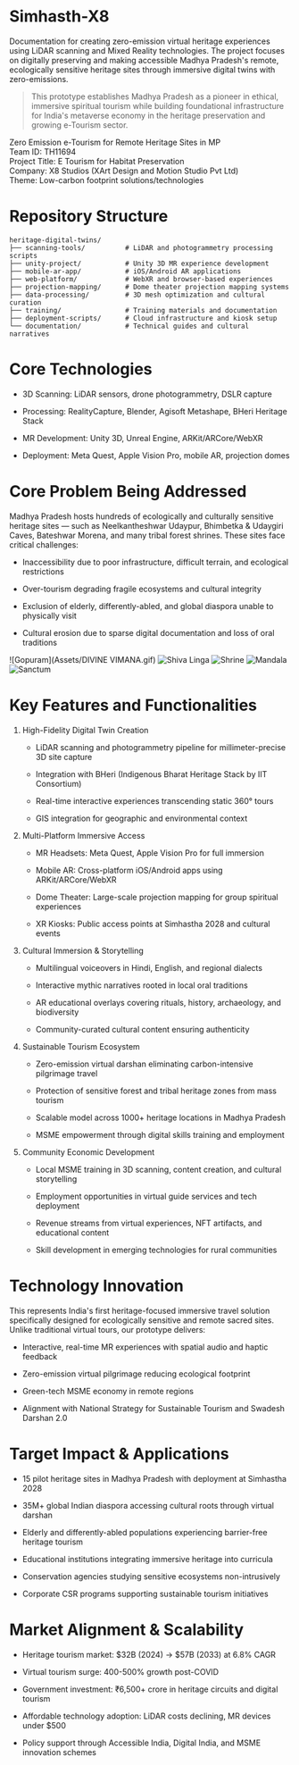 # Simhasth-X8
Documentation for creating zero-emission virtual heritage experiences using LiDAR scanning and Mixed Reality technologies. The project focuses on digitally preserving and making accessible Madhya Pradesh's remote, ecologically sensitive heritage sites through immersive digital twins with zero-emissions.

> This prototype establishes Madhya Pradesh as a pioneer in ethical, immersive spiritual tourism while building foundational infrastructure for India's metaverse economy in the heritage preservation and growing e-Tourism sector.

Zero Emission e-Tourism for Remote Heritage Sites in MP  
Team ID: TH11694  
Project Title: E Tourism for Habitat Preservation  
Company: X8 Studios (XArt Design and Motion Studio Pvt Ltd)  
Theme: Low-carbon footprint solutions/technologies  

# Repository Structure
```
heritage-digital-twins/  
├── scanning-tools/          # LiDAR and photogrammetry processing scripts  
├── unity-project/           # Unity 3D MR experience development  
├── mobile-ar-app/           # iOS/Android AR applications  
├── web-platform/            # WebXR and browser-based experiences  
├── projection-mapping/      # Dome theater projection mapping systems  
├── data-processing/         # 3D mesh optimization and cultural curation  
├── training/                # Training materials and documentation  
├── deployment-scripts/      # Cloud infrastructure and kiosk setup  
└── documentation/           # Technical guides and cultural narratives
```

# Core Technologies
- 3D Scanning: LiDAR sensors, drone photogrammetry, DSLR capture

- Processing: RealityCapture, Blender, Agisoft Metashape, BHeri Heritage Stack

- MR Development: Unity 3D, Unreal Engine, ARKit/ARCore/WebXR

- Deployment: Meta Quest, Apple Vision Pro, mobile AR, projection domes

# Core Problem Being Addressed
Madhya Pradesh hosts hundreds of ecologically and culturally sensitive heritage sites — such as Neelkantheshwar Udaypur, Bhimbetka & Udaygiri Caves, Bateshwar Morena, and many tribal forest shrines. These sites face critical challenges:

- Inaccessibility due to poor infrastructure, difficult terrain, and ecological restrictions

- Over-tourism degrading fragile ecosystems and cultural integrity

- Exclusion of elderly, differently-abled, and global diaspora unable to physically visit

- Cultural erosion due to sparse digital documentation and loss of oral traditions

![Gopuram](Assets/DIVINE VIMANA.gif)
![Shiva Linga](./Assets/SHIVA_LINGA.gif)
![Shrine](./Assets/SHRINE_OF_ETERNAL_FAITH.gif)
![Mandala](./Assets/THE_MANDALA_SANCTUARY.gif)
![Sanctum](./Assets/SANCTUM_OF_GREAT_LORD.gif)


# Key Features and Functionalities
1. High-Fidelity Digital Twin Creation
    - LiDAR scanning and photogrammetry pipeline for millimeter-precise 3D site capture

    - Integration with BHeri (Indigenous Bharat Heritage Stack by IIT Consortium)

    - Real-time interactive experiences transcending static 360° tours

    - GIS integration for geographic and environmental context

2. Multi-Platform Immersive Access
    - MR Headsets: Meta Quest, Apple Vision Pro for full immersion

    - Mobile AR: Cross-platform iOS/Android apps using ARKit/ARCore/WebXR

    - Dome Theater: Large-scale projection mapping for group spiritual experiences

    - XR Kiosks: Public access points at Simhastha 2028 and cultural events

3. Cultural Immersion & Storytelling
    - Multilingual voiceovers in Hindi, English, and regional dialects

    - Interactive mythic narratives rooted in local oral traditions

    - AR educational overlays covering rituals, history, archaeology, and biodiversity

    - Community-curated cultural content ensuring authenticity

4. Sustainable Tourism Ecosystem
    - Zero-emission virtual darshan eliminating carbon-intensive pilgrimage travel

    - Protection of sensitive forest and tribal heritage zones from mass tourism

    - Scalable model across 1000+ heritage locations in Madhya Pradesh

    - MSME empowerment through digital skills training and employment

5. Community Economic Development
    - Local MSME training in 3D scanning, content creation, and cultural storytelling

    - Employment opportunities in virtual guide services and tech deployment

    - Revenue streams from virtual experiences, NFT artifacts, and educational content

    - Skill development in emerging technologies for rural communities

# Technology Innovation
This represents India's first heritage-focused immersive travel solution specifically designed for ecologically sensitive and remote sacred sites. Unlike traditional virtual tours, our prototype delivers:

- Interactive, real-time MR experiences with spatial audio and haptic feedback

- Zero-emission virtual pilgrimage reducing ecological footprint

- Green-tech MSME economy in remote regions

- Alignment with National Strategy for Sustainable Tourism and Swadesh Darshan 2.0

# Target Impact & Applications
- 15 pilot heritage sites in Madhya Pradesh with deployment at Simhastha 2028

- 35M+ global Indian diaspora accessing cultural roots through virtual darshan

- Elderly and differently-abled populations experiencing barrier-free heritage tourism

- Educational institutions integrating immersive heritage into curricula

- Conservation agencies studying sensitive ecosystems non-intrusively

- Corporate CSR programs supporting sustainable tourism initiatives

# Market Alignment & Scalability
- Heritage tourism market: $32B (2024) → $57B (2033) at 6.8% CAGR

- Virtual tourism surge: 400-500% growth post-COVID

- Government investment: ₹6,500+ crore in heritage circuits and digital tourism

- Affordable technology adoption: LiDAR costs declining, MR devices under $500

- Policy support through Accessible India, Digital India, and MSME innovation schemes
